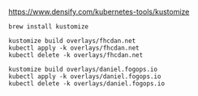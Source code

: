 https://www.densify.com/kubernetes-tools/kustomize

```
brew install kustomize
```

```
kustomize build overlays/fhcdan.net
kubectl apply -k overlays/fhcdan.net
kubectl delete -k overlays/fhcdan.net
```

```
kustomize build overlays/daniel.fogops.io
kubectl apply -k overlays/daniel.fogops.io
kubectl delete -k overlays/daniel.fogops.io
```

